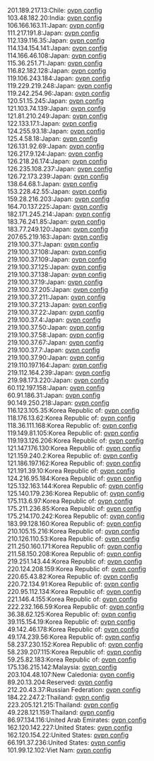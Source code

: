 201.189.217.13:Chile: [ovpn config](vpn/201_189_217_13.ovpn)  
103.48.182.20:India: [ovpn config](vpn/103_48_182_20.ovpn)  
106.166.163.11:Japan: [ovpn config](vpn/106_166_163_11.ovpn)  
111.217.191.8:Japan: [ovpn config](vpn/111_217_191_8.ovpn)  
112.139.116.35:Japan: [ovpn config](vpn/112_139_116_35.ovpn)  
114.134.154.141:Japan: [ovpn config](vpn/114_134_154_141.ovpn)  
114.166.46.108:Japan: [ovpn config](vpn/114_166_46_108.ovpn)  
115.36.251.71:Japan: [ovpn config](vpn/115_36_251_71.ovpn)  
116.82.182.128:Japan: [ovpn config](vpn/116_82_182_128.ovpn)  
119.106.243.184:Japan: [ovpn config](vpn/119_106_243_184.ovpn)  
119.229.219.248:Japan: [ovpn config](vpn/119_229_219_248.ovpn)  
119.242.254.96:Japan: [ovpn config](vpn/119_242_254_96.ovpn)  
120.51.15.245:Japan: [ovpn config](vpn/120_51_15_245.ovpn)  
121.103.74.139:Japan: [ovpn config](vpn/121_103_74_139.ovpn)  
121.81.210.249:Japan: [ovpn config](vpn/121_81_210_249.ovpn)  
122.133.17.1:Japan: [ovpn config](vpn/122_133_17_1.ovpn)  
124.255.93.18:Japan: [ovpn config](vpn/124_255_93_18.ovpn)  
125.4.58.18:Japan: [ovpn config](vpn/125_4_58_18.ovpn)  
126.131.92.69:Japan: [ovpn config](vpn/126_131_92_69.ovpn)  
126.217.9.124:Japan: [ovpn config](vpn/126_217_9_124.ovpn)  
126.218.26.174:Japan: [ovpn config](vpn/126_218_26_174.ovpn)  
126.235.108.237:Japan: [ovpn config](vpn/126_235_108_237.ovpn)  
126.72.173.239:Japan: [ovpn config](vpn/126_72_173_239.ovpn)  
138.64.68.1:Japan: [ovpn config](vpn/138_64_68_1.ovpn)  
153.228.42.55:Japan: [ovpn config](vpn/153_228_42_55.ovpn)  
159.28.216.203:Japan: [ovpn config](vpn/159_28_216_203.ovpn)  
164.70.137.225:Japan: [ovpn config](vpn/164_70_137_225.ovpn)  
182.171.245.214:Japan: [ovpn config](vpn/182_171_245_214.ovpn)  
183.76.241.85:Japan: [ovpn config](vpn/183_76_241_85.ovpn)  
183.77.249.120:Japan: [ovpn config](vpn/183_77_249_120.ovpn)  
207.65.219.163:Japan: [ovpn config](vpn/207_65_219_163.ovpn)  
219.100.37.1:Japan: [ovpn config](vpn/219_100_37_1.ovpn)  
219.100.37.108:Japan: [ovpn config](vpn/219_100_37_108.ovpn)  
219.100.37.109:Japan: [ovpn config](vpn/219_100_37_109.ovpn)  
219.100.37.125:Japan: [ovpn config](vpn/219_100_37_125.ovpn)  
219.100.37.138:Japan: [ovpn config](vpn/219_100_37_138.ovpn)  
219.100.37.19:Japan: [ovpn config](vpn/219_100_37_19.ovpn)  
219.100.37.205:Japan: [ovpn config](vpn/219_100_37_205.ovpn)  
219.100.37.211:Japan: [ovpn config](vpn/219_100_37_211.ovpn)  
219.100.37.213:Japan: [ovpn config](vpn/219_100_37_213.ovpn)  
219.100.37.22:Japan: [ovpn config](vpn/219_100_37_22.ovpn)  
219.100.37.4:Japan: [ovpn config](vpn/219_100_37_4.ovpn)  
219.100.37.50:Japan: [ovpn config](vpn/219_100_37_50.ovpn)  
219.100.37.58:Japan: [ovpn config](vpn/219_100_37_58.ovpn)  
219.100.37.67:Japan: [ovpn config](vpn/219_100_37_67.ovpn)  
219.100.37.7:Japan: [ovpn config](vpn/219_100_37_7.ovpn)  
219.100.37.90:Japan: [ovpn config](vpn/219_100_37_90.ovpn)  
219.110.197.164:Japan: [ovpn config](vpn/219_110_197_164.ovpn)  
219.112.164.239:Japan: [ovpn config](vpn/219_112_164_239.ovpn)  
219.98.173.220:Japan: [ovpn config](vpn/219_98_173_220.ovpn)  
60.112.197.158:Japan: [ovpn config](vpn/60_112_197_158.ovpn)  
60.91.186.31:Japan: [ovpn config](vpn/60_91_186_31.ovpn)  
90.149.250.218:Japan: [ovpn config](vpn/90_149_250_218.ovpn)  
116.123.105.35:Korea Republic of: [ovpn config](vpn/116_123_105_35.ovpn)  
118.176.13.62:Korea Republic of: [ovpn config](vpn/118_176_13_62.ovpn)  
118.36.111.168:Korea Republic of: [ovpn config](vpn/118_36_111_168.ovpn)  
119.149.81.105:Korea Republic of: [ovpn config](vpn/119_149_81_105.ovpn)  
119.193.126.206:Korea Republic of: [ovpn config](vpn/119_193_126_206.ovpn)  
121.147.176.130:Korea Republic of: [ovpn config](vpn/121_147_176_130.ovpn)  
121.159.240.2:Korea Republic of: [ovpn config](vpn/121_159_240_2.ovpn)  
121.186.197.162:Korea Republic of: [ovpn config](vpn/121_186_197_162.ovpn)  
121.191.39.10:Korea Republic of: [ovpn config](vpn/121_191_39_10.ovpn)  
124.216.95.184:Korea Republic of: [ovpn config](vpn/124_216_95_184.ovpn)  
125.132.163.144:Korea Republic of: [ovpn config](vpn/125_132_163_144.ovpn)  
125.140.179.236:Korea Republic of: [ovpn config](vpn/125_140_179_236.ovpn)  
175.113.6.97:Korea Republic of: [ovpn config](vpn/175_113_6_97.ovpn)  
175.211.236.85:Korea Republic of: [ovpn config](vpn/175_211_236_85.ovpn)  
175.214.170.242:Korea Republic of: [ovpn config](vpn/175_214_170_242.ovpn)  
183.99.128.160:Korea Republic of: [ovpn config](vpn/183_99_128_160.ovpn)  
210.105.15.216:Korea Republic of: [ovpn config](vpn/210_105_15_216.ovpn)  
210.126.110.53:Korea Republic of: [ovpn config](vpn/210_126_110_53.ovpn)  
211.250.160.171:Korea Republic of: [ovpn config](vpn/211_250_160_171.ovpn)  
211.58.150.208:Korea Republic of: [ovpn config](vpn/211_58_150_208.ovpn)  
219.251.143.44:Korea Republic of: [ovpn config](vpn/219_251_143_44.ovpn)  
220.124.208.159:Korea Republic of: [ovpn config](vpn/220_124_208_159.ovpn)  
220.65.43.82:Korea Republic of: [ovpn config](vpn/220_65_43_82.ovpn)  
220.72.134.91:Korea Republic of: [ovpn config](vpn/220_72_134_91.ovpn)  
220.95.112.134:Korea Republic of: [ovpn config](vpn/220_95_112_134.ovpn)  
221.146.4.155:Korea Republic of: [ovpn config](vpn/221_146_4_155.ovpn)  
222.232.166.59:Korea Republic of: [ovpn config](vpn/222_232_166_59.ovpn)  
36.38.62.125:Korea Republic of: [ovpn config](vpn/36_38_62_125.ovpn)  
39.115.154.19:Korea Republic of: [ovpn config](vpn/39_115_154_19.ovpn)  
49.142.46.178:Korea Republic of: [ovpn config](vpn/49_142_46_178.ovpn)  
49.174.239.56:Korea Republic of: [ovpn config](vpn/49_174_239_56.ovpn)  
58.237.230.152:Korea Republic of: [ovpn config](vpn/58_237_230_152.ovpn)  
58.239.207.115:Korea Republic of: [ovpn config](vpn/58_239_207_115.ovpn)  
59.25.82.183:Korea Republic of: [ovpn config](vpn/59_25_82_183.ovpn)  
175.136.215.142:Malaysia: [ovpn config](vpn/175_136_215_142.ovpn)  
203.104.48.107:New Caledonia: [ovpn config](vpn/203_104_48_107.ovpn)  
89.20.13.204:Reserved: [ovpn config](vpn/89_20_13_204.ovpn)  
212.20.43.37:Russian Federation: [ovpn config](vpn/212_20_43_37.ovpn)  
184.22.247.2:Thailand: [ovpn config](vpn/184_22_247_2.ovpn)  
223.205.121.215:Thailand: [ovpn config](vpn/223_205_121_215.ovpn)  
49.228.121.159:Thailand: [ovpn config](vpn/49_228_121_159.ovpn)  
86.97.134.116:United Arab Emirates: [ovpn config](vpn/86_97_134_116.ovpn)  
162.120.142.227:United States: [ovpn config](vpn/162_120_142_227.ovpn)  
162.120.154.22:United States: [ovpn config](vpn/162_120_154_22.ovpn)  
66.191.37.236:United States: [ovpn config](vpn/66_191_37_236.ovpn)  
101.99.12.102:Viet Nam: [ovpn config](vpn/101_99_12_102.ovpn)  
